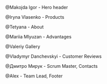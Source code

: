 @Makojda Igor - Hero header

@Iryna Vlasenko - Products

@Tetyana - About

@Mariia Mlyuzan - Advantages

@Valeriy Gallery

@Vladymyr Danchevskyi - Customer Reviews

@Дмитро Мирук - Scrum Master, Contacts

@Alex - Team Lead, Footer
